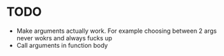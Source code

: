 # TODO

- Make arguments actually work. For example choosing between 2 args never wokrs and always fucks up
- Call arguments in function body
